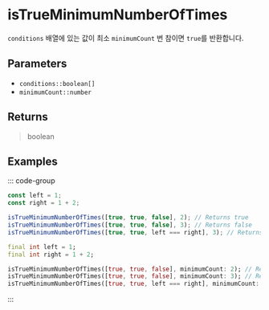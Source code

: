 # isTrueMinimumNumberOfTimes <Lang dart js />

`conditions` 배열에 있는 값이 최소 `minimumCount` 번 참이면 `true`를 반환합니다.

## Parameters

- `conditions::boolean[]`
- `minimumCount::number` <DartNamed />

## Returns

> boolean

## Examples

::: code-group

```javascript [JavaScript]
const left = 1;
const right = 1 + 2;

isTrueMinimumNumberOfTimes([true, true, false], 2); // Returns true
isTrueMinimumNumberOfTimes([true, true, false], 3); // Returns false
isTrueMinimumNumberOfTimes([true, true, left === right], 3); // Returns false
```

```dart [Dart]
final int left = 1;
final int right = 1 + 2;

isTrueMinimumNumberOfTimes([true, true, false], minimumCount: 2); // Returns true
isTrueMinimumNumberOfTimes([true, true, false], minimumCount: 3); // Returns false
isTrueMinimumNumberOfTimes([true, true, left === right], minimumCount: 3); // Returns false
```

:::
